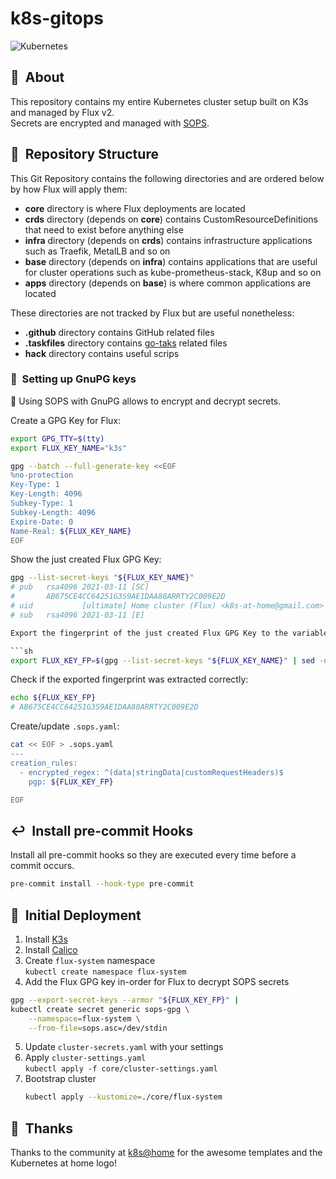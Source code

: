 # k8s-gitops

![Kubernetes](https://i.imgur.com/p1RzXjQ.png)

## :loudspeaker:&nbsp; About

This repository contains my entire Kubernetes cluster setup built on K3s and managed by Flux v2.  
Secrets are encrypted and managed with [SOPS](https://github.com/mozilla/sops).

## :open_file_folder:&nbsp; Repository Structure

This Git Repository contains the following directories and are ordered below by how Flux will apply them:

- **core** directory is where Flux deployments are located
- **crds** directory (depends on **core**) contains CustomResourceDefinitions that need to exist before anything else
- **infra** directory (depends on **crds**) contains infrastructure applications such as Traefik, MetalLB and so on
- **base** directory (depends on **infra**) contains applications that are useful for cluster operations such as kube-prometheus-stack, K8up and so on
- **apps** directory (depends on **base**) is where common applications are located

These directories are not tracked by Flux but are useful nonetheless:

- **.github** directory contains GitHub related files
- **.taskfiles** directory contains [go-taks](https://github.com/go-task/task) related files
- **hack** directory contains useful scrips

### :closed_lock_with_key:&nbsp; Setting up GnuPG keys

:round_pushpin: Using SOPS with GnuPG allows to encrypt and decrypt secrets.

Create a GPG Key for Flux:

```sh
export GPG_TTY=$(tty)
export FLUX_KEY_NAME="k3s"

gpg --batch --full-generate-key <<EOF
%no-protection
Key-Type: 1
Key-Length: 4096
Subkey-Type: 1
Subkey-Length: 4096
Expire-Date: 0
Name-Real: ${FLUX_KEY_NAME}
EOF
```

Show the just created Flux GPG Key:

```sh
gpg --list-secret-keys "${FLUX_KEY_NAME}"
# pub   rsa4096 2021-03-11 [SC]
#       AB675CE4CC64251G3S9AE1DAA88ARRTY2C009E2D
# uid           [ultimate] Home cluster (Flux) <k8s-at-home@gmail.com>
# sub   rsa4096 2021-03-11 [E]

Export the fingerprint of the just created Flux GPG Key to the variable `FLUX_KEY_FP`:

```sh
export FLUX_KEY_FP=$(gpg --list-secret-keys "${FLUX_KEY_NAME}" | sed -n '/sec/{n;s/^[ \t]*//;p;}')
```

Check if the exported fingerprint was extracted correctly:

```sh
echo ${FLUX_KEY_FP}
# AB675CE4CC64251G3S9AE1DAA88ARRTY2C009E2D
```

Create/update `.sops.yaml`:

```bash
cat << EOF > .sops.yaml
---
creation_rules:
  - encrypted_regex: ^(data|stringData|customRequestHeaders)$
    pgp: ${FLUX_KEY_FP}

EOF
```

## :leftwards_arrow_with_hook:&nbsp; Install pre-commit Hooks

Install all pre-commit hooks so they are executed every time before a commit occurs.

```bash
pre-commit install --hook-type pre-commit
```

## :wrench:&nbsp; Initial Deployment

1. Install [K3s](https://k3s.io)
2. Install [Calico](https://docs.projectcalico.org/getting-started/kubernetes/)
3. Create `flux-system` namespace  
   `kubectl create namespace flux-system`
4. Add the Flux GPG key in-order for Flux to decrypt SOPS secrets  
  ```bash
  gpg --export-secret-keys --armor "${FLUX_KEY_FP}" |
  kubectl create secret generic sops-gpg \
      --namespace=flux-system \
      --from-file=sops.asc=/dev/stdin
  ```
5. Update `cluster-secrets.yaml` with your settings
6. Apply `cluster-settings.yaml`  
   `kubectl apply -f core/cluster-settings.yaml`
7. Bootstrap cluster  
   ```bash
   kubectl apply --kustomize=./core/flux-system
   ```

## :hugs:&nbsp; Thanks

Thanks to the community at [k8s@home](https://github.com/k8s-at-home) for the awesome templates and the Kubernetes at home logo!
